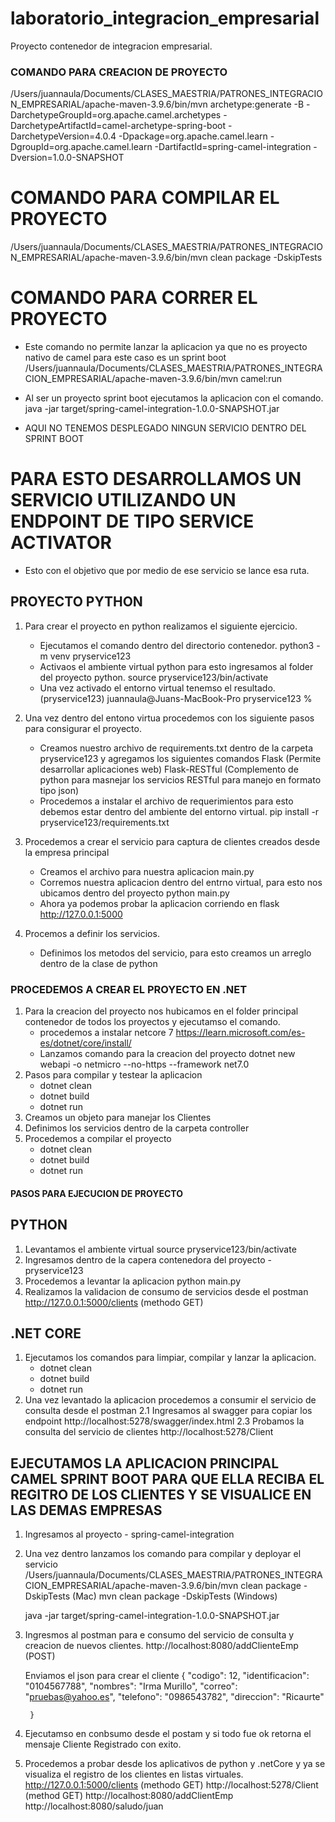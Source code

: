 # laboratorio_integracion_empresarial
Proyecto contenedor de integracion empresarial.
### COMANDO PARA CREACION DE PROYECTO
/Users/juannaula/Documents/CLASES_MAESTRIA/PATRONES_INTEGRACION_EMPRESARIAL/apache-maven-3.9.6/bin/mvn archetype:generate -B -DarchetypeGroupId=org.apache.camel.archetypes -DarchetypeArtifactId=camel-archetype-spring-boot -DarchetypeVersion=4.0.4 -Dpackage=org.apache.camel.learn -DgroupId=org.apache.camel.learn -DartifactId=spring-camel-integration -Dversion=1.0.0-SNAPSHOT

# COMANDO PARA COMPILAR EL PROYECTO
/Users/juannaula/Documents/CLASES_MAESTRIA/PATRONES_INTEGRACION_EMPRESARIAL/apache-maven-3.9.6/bin/mvn clean package -DskipTests

# COMANDO PARA CORRER EL PROYECTO
- Este comando no permite lanzar la aplicacion ya que no es proyecto nativo de camel para este caso es un sprint boot
/Users/juannaula/Documents/CLASES_MAESTRIA/PATRONES_INTEGRACION_EMPRESARIAL/apache-maven-3.9.6/bin/mvn camel:run

- Al ser un proyecto sprint boot ejecutamos la aplicacion con el comando.
    java -jar target/spring-camel-integration-1.0.0-SNAPSHOT.jar
- AQUI NO TENEMOS DESPLEGADO NINGUN SERVICIO DENTRO DEL SPRINT BOOT 
# PARA ESTO DESARROLLAMOS UN SERVICIO UTILIZANDO UN ENDPOINT DE TIPO SERVICE ACTIVATOR
- Esto con el objetivo que por medio de ese servicio se lance esa ruta.

## PROYECTO PYTHON
1. Para crear el proyecto en python realizamos el siguiente ejercicio.
    - Ejecutamos el comando dentro del directorio contenedor.
        python3 -m venv pryservice123
    - Activaos el ambiente virtual python para esto ingresamos al folder del proyecto python.
        source pryservice123/bin/activate
    - Una vez activado el entorno virtual tenemso el resultado.
        (pryservice123) juannaula@Juans-MacBook-Pro pryservice123 % 
2. Una vez dentro del entono virtua procedemos con los siguiente pasos para consigurar el proyecto.
    - Creamos nuestro archivo de requirements.txt dentro de la carpeta pryservice123 y agregamos los siguientes comandos 
        Flask           (Permite desarrollar aplicaciones web)
        Flask-RESTful   (Complemento de python para masnejar los servicios  RESTful para manejo en formato tipo json)
    - Procedemos a instalar el archivo de requerimientos para esto debemos estar dentro del ambiente del entorno virtual.
        pip install -r pryservice123/requirements.txt

3. Procedemos a crear el servicio para captura de clientes creados desde la empresa principal
    - Creamos el archivo para nuestra aplicacion main.py
    - Corremos nuestra aplicacion dentro del entrno virtual, para esto nos ubicamos dentro del proyecto
        python main.py 
    - Ahora ya podemos probar la aplicacion corriendo en flask
        http://127.0.0.1:5000
4. Procemos a definir los servicios.
    - Definimos los metodos del servicio, para esto creamos un arreglo dentro de la clase de python


### PROCEDEMOS A CREAR EL PROYECTO EN .NET
1. Para la creacion del proyecto nos hubicamos en el folder principal contenedor de todos los proyectos y ejecutamso el comando.
    - procedemos a instalar netcore 7
        https://learn.microsoft.com/es-es/dotnet/core/install/
    - Lanzamos comando para la creacion del proyecto
    dotnet new webapi -o netmicro --no-https --framework net7.0
2. Pasos para compilar y testear la aplicacion
    - dotnet clean
    - dotnet build
    - dotnet run
3. Creamos un objeto para manejar los Clientes
4. Definimos los servicios dentro de la carpeta controller
5. Procedemos a compilar el proyecto
    - dotnet clean
    - dotnet build
    - dotnet run

#### PASOS PARA EJECUCION DE PROYECTO 
## PYTHON
1. Levantamos el ambiente virtual 
    source pryservice123/bin/activate
2. Ingresamos dentro de la capera contenedora del proyecto - pryservice123
3. Procedemos a levantar la aplicacion
    python main.py 
4. Realizamos la validacion de consumo de servicios desde el postman
    http://127.0.0.1:5000/clients (methodo GET)
## .NET CORE
1. Ejecutamos los comandos para limpiar, compilar y lanzar la aplicacion.
    - dotnet clean
    - dotnet build
    - dotnet run
2. Una vez levantado la aplicacion procedemos a consumir el servicio de consulta desde el postman
    2.1 Ingresamos al swagger para copiar los endpoint 
        http://localhost:5278/swagger/index.html
    2.3 Probamos la consulta del servicio de clientes
        http://localhost:5278/Client
## EJECUTAMOS LA APLICACION PRINCIPAL CAMEL SPRINT BOOT PARA QUE ELLA RECIBA EL REGITRO DE LOS CLIENTES Y SE VISUALICE EN LAS DEMAS EMPRESAS
1. Ingresamos al proyecto - spring-camel-integration
2. Una vez dentro lanzamos los comando para compilar y deployar el servicio
    /Users/juannaula/Documents/CLASES_MAESTRIA/PATRONES_INTEGRACION_EMPRESARIAL/apache-maven-3.9.6/bin/mvn clean package -DskipTests (Mac)
    mvn clean package -DskipTests (Windows)

    java -jar target/spring-camel-integration-1.0.0-SNAPSHOT.jar

3. Ingresmos al postman para e consumo del servicio de consulta y creacion de nuevos clientes.
    http://localhost:8080/addClienteEmp (POST)
    
    Enviamos el json para crear el cliente
        {
            "codigo": 12,
            "identificacion": "0104567788",
            "nombres": "Irma Murillo",
            "correo": "pruebas@yahoo.es",
            "telefono": "0986543782",
            "direccion": "Ricaurte"
            
        }
4. Ejecutamso en conbsumo desde el postam y si todo fue ok retorna el mensaje 
    Cliente Registrado con exito.
5. Procedemos a probar desde los aplicativos de python y .netCore y ya se visualiza el registro de los clientes en listas virtuales.
    http://127.0.0.1:5000/clients (methodo GET)
    http://localhost:5278/Client (method GET)
    http://localhost:8080/addClientEmp
    http://localhost:8080/saludo/juan

